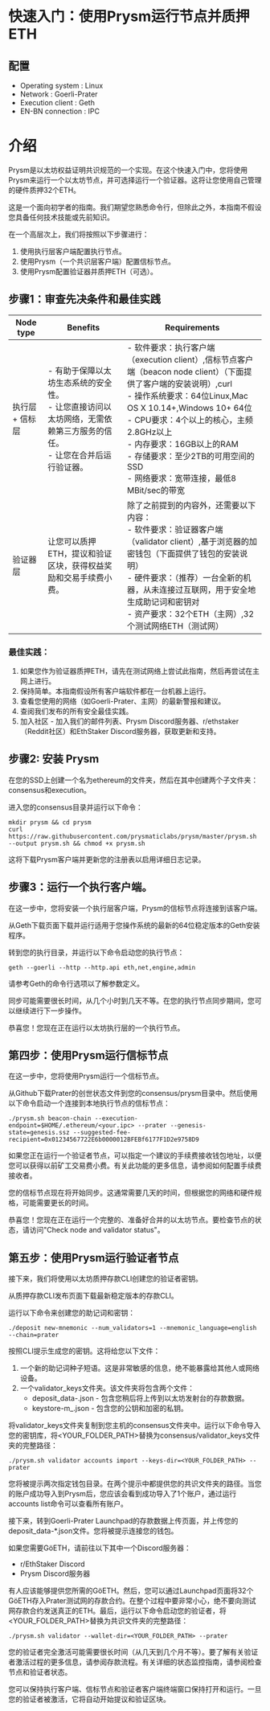 # 快速入门：使用Prysm运行节点并质押ETH
## 配置
- Operating system : Linux
- Network : Goerli-Prater
- Execution client : Geth
- EN-BN connection : IPC

# 介绍
Prysm是以太坊权益证明共识规范的一个实现。在这个快速入门中，您将使用Prysm来运行一个以太坊节点，并可选择运行一个验证器。这将让您使用自己管理的硬件质押32个ETH。

这是一个面向初学者的指南。我们期望您熟悉命令行，但除此之外，本指南不假设您具备任何技术技能或先前知识。

在一个高层次上，我们将按照以下步骤进行：

1. 使用执行层客户端配置执行节点。
2. 使用Prysm（一个共识层客户端）配置信标节点。
3. 使用Prysm配置验证器并质押ETH（可选）。

## 步骤1：审查先决条件和最佳实践
| Node type	 | Benefits	                                                                                                                                                                                           |Requirements|
|------------|-----------------------------------------------------------------------------------------------------------------------------------------------------------------------------------------------------|---|
| 执行层 + 信标层  | - 有助于保障以太坊生态系统的安全性。<br>- 让您直接访问以太坊网络，无需依赖第三方服务的信任。<br>- 让您在合并后运行验证器。|- 软件要求：执行客户端（execution client）,信标节点客户端（beacon node client）（下面提供了客户端的安装说明）,curl<br> - 操作系统要求：64位Linux,Mac OS X 10.14+,Windows 10+ 64位<br> - CPU要求：4个以上的核心，主频2.8GHz以上<br> - 内存要求：16GB以上的RAM<br> - 存储要求：至少2TB的可用空间的SSD<br> - 网络要求：宽带连接，最低8 MBit/sec的带宽|
| 验证器层	 |让您可以质押ETH，提议和验证区块，获得权益奖励和交易手续费小费。| 除了之前提到的内容外，还需要以下内容：<br> - 软件要求：验证器客户端（validator client）,基于浏览器的加密钱包（下面提供了钱包的安装说明）<br> - 硬件要求：（推荐）一台全新的机器，从未连接过互联网，用于安全地生成助记词和密钥对<br> - 资产要求：32个ETH（主网）,32个测试网络ETH（测试网）|

### 最佳实践：
1. 如果您作为验证器质押ETH，请先在测试网络上尝试此指南，然后再尝试在主网上进行。
2. 保持简单。本指南假设所有客户端软件都在一台机器上运行。
3. 查看您使用的网络（如Goerli-Prater、主网）的最新警报和建议。
4. 查阅我们发布的所有安全最佳实践。
5. 加入社区 - 加入我们的邮件列表、Prysm Discord服务器、r/ethstaker（Reddit社区）和EthStaker Discord服务器，获取更新和支持。

## 步骤2: 安装 Prysm
在您的SSD上创建一个名为ethereum的文件夹，然后在其中创建两个子文件夹：consensus和execution。

进入您的consensus目录并运行以下命令：
```shell
mkdir prysm && cd prysm
curl https://raw.githubusercontent.com/prysmaticlabs/prysm/master/prysm.sh --output prysm.sh && chmod +x prysm.sh
```

这将下载Prysm客户端并更新您的注册表以启用详细日志记录。

## 步骤3：运行一个执行客户端。
在这一步中，您将安装一个执行层客户端，Prysm的信标节点将连接到该客户端。

从Geth下载页面下载并运行适用于您操作系统的最新的64位稳定版本的Geth安装程序。

转到您的执行目录，并运行以下命令启动您的执行节点：
```shell
geth --goerli --http --http.api eth,net,engine,admin 
```

请参考Geth的命令行选项以了解参数定义。

同步可能需要很长时间，从几个小时到几天不等。在您的执行节点同步期间，您可以继续进行下一步操作。

恭喜您！您现在正在运行以太坊执行层的一个执行节点。

## 第四步：使用Prysm运行信标节点
在这一步中，您将使用Prysm运行一个信标节点。

从Github下载Prater的创世状态文件到您的consensus/prysm目录中。然后使用以下命令启动一个连接到本地执行节点的信标节点：
```shell
./prysm.sh beacon-chain --execution-endpoint=$HOME/.ethereum/<your.ipc> --prater --genesis-state=genesis.ssz --suggested-fee-recipient=0x01234567722E6b0000012BFEBf6177F1D2e9758D9
```

如果您正在运行一个验证者节点，可以指定一个建议的手续费接收钱包地址，以便您可以获得以前矿工交易费小费。有关此功能的更多信息，请参阅如何配置手续费接收者。

您的信标节点现在将开始同步。这通常需要几天的时间，但根据您的网络和硬件规格，可能需要更长的时间。

恭喜您！您现在正在运行一个完整的、准备好合并的以太坊节点。要检查节点的状态，请访问"Check node and validator status"。

## 第五步：使用Prysm运行验证者节点
接下来，我们将使用以太坊质押存款CLI创建您的验证者密钥。

从质押存款CLI发布页面下载最新稳定版本的存款CLI。

运行以下命令来创建您的助记词和密钥：
```shell
./deposit new-mnemonic --num_validators=1 --mnemonic_language=english --chain=prater
```

按照CLI提示生成您的密钥。这将给您以下文件：

1. 一个新的助记词种子短语。这是非常敏感的信息，绝不能暴露给其他人或网络设备。
2. 一个validator_keys文件夹。该文件夹将包含两个文件：
   - deposit_data-.json - 包含您稍后将上传到以太坊发射台的存款数据。
   - keystore-m_.json - 包含您的公钥和加密的私钥。

将validator_keys文件夹复制到您主机的consensus文件夹中。运行以下命令导入您的密钥库，将<YOUR_FOLDER_PATH>替换为consensus/validator_keys文件夹的完整路径：
```shell
./prysm.sh validator accounts import --keys-dir=<YOUR_FOLDER_PATH> --prater
```

您将被提示两次指定钱包目录。在两个提示中都提供您的共识文件夹的路径。当您的账户成功导入到Prysm后，您应该会看到成功导入了1个账户，通过运行accounts list命令可以查看所有账户。

接下来，转到Goerli-Prater Launchpad的存款数据上传页面，并上传您的deposit_data-*.json文件。您将被提示连接您的钱包。

如果您需要GöETH，请前往以下其中一个Discord服务器：
- r/EthStaker Discord
- Prysm Discord服务器

有人应该能够提供您所需的GöETH。然后，您可以通过Launchpad页面将32个GöETH存入Prater测试网的存款合约。在整个过程中要非常小心，绝不要向测试网存款合约发送真正的ETH。最后，运行以下命令启动您的验证者，将<YOUR_FOLDER_PATH>替换为共识文件夹的完整路径：

```shell
./prysm.sh validator --wallet-dir=<YOUR_FOLDER_PATH> --prater
```

您的验证者完全激活可能需要很长时间（从几天到几个月不等）。要了解有关验证者激活过程的更多信息，请参阅存款流程。有关详细的状态监控指南，请参阅检查节点和验证者状态。

您可以保持执行客户端、信标节点和验证者客户端终端窗口保持打开和运行。一旦您的验证者被激活，它将自动开始提议和验证区块。









